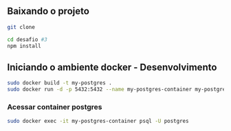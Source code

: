 ## Baixando o projeto
```sh
git clone 

cd desafio #3
npm install
```

## Iniciando o ambiente docker - Desenvolvimento
```sh
sudo docker build -t my-postgres .
sudo docker run -d -p 5432:5432 --name my-postgres-container my-postgres
```

### Acessar container postgres
```sh
sudo docker exec -it my-postgres-container psql -U postgres
```

